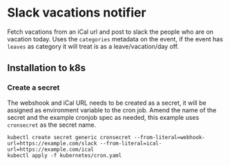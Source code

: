# Slack vacations notifier

Fetch vacations from an iCal url and post to slack the people who are on vacation today.
Uses the `categories` metadata on the event, if the event has `leaves` as category it will treat is as a leave/vacation/day off.

## Installation to k8s

### Create a secret

The webshook and iCal URL needs to be created as a secret, it will be assigned as environment variable to the cron job.
Amend the name of the secret and the example cronjob spec as needed, this example uses `cronsecret` as the secret name.

```
kubectl create secret generic cronsecret --from-literal=webhook-url=https://example.com/slack --from-literal=ical-url=https://example.com/ical
kubectl apply -f kubernetes/cron.yaml
```
